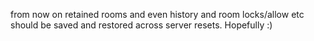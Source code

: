 from now on retained rooms and even history and room locks/allow etc should be saved and restored across server resets. Hopefully :)